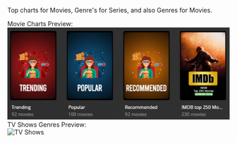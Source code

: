 
Top charts for Movies, Genre's for Series, and also Genres for Movies.


Movie Charts Preview: <br>
![Movies](Movies.png)
<br>
TV Shows Genres Preview: <br>
![TV Shows](TV.png)<br>


